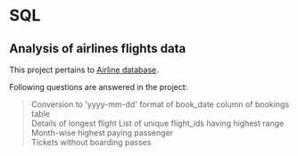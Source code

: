 # SQL
## Analysis of airlines flights data

This project pertains to [Airline database](https://github.com/kaushikabhishek77/SQL/blob/f395c9e66e08239439b5963d0eab7a293a7f1c66/AirlineDB.pdf).

Following questions are answered in the project:

> Conversion to 'yyyy-mm-dd' format of book_date column of bookings table  
> Details of longest flight
> List of unique flight_ids having highest range  
> Month-wise highest paying passenger  
> Tickets without boarding passes


